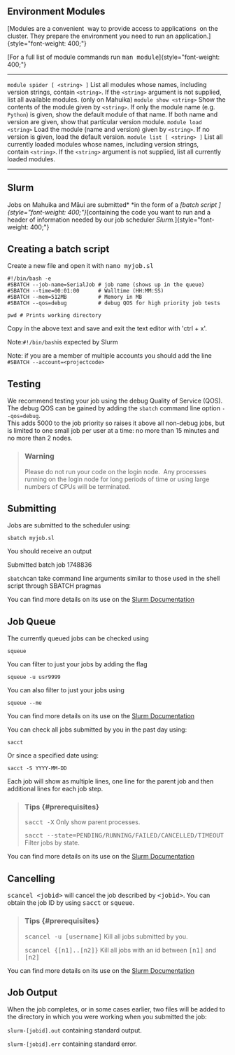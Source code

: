 ## Environment Modules

[Modules are a convenient  way to provide access to applications  on the
cluster. They prepare the environment you need to run an
application.]{style="font-weight: 400;"}

[For a full list of module commands run <kbd>man
module</kbd>]{style="font-weight: 400;"}

  ------------------------------ -----------------------------------------------------------------------------------------------------------------------------------------------------------------------------------------------------------------------
  `module spider [ <string> ]`   List all modules whose names, including version strings, contain `<string>`. If the `<string>` argument is not supplied, list all available modules. (only on Mahuika)
  `module show <string>`         Show the contents of the module given by `<string>`. If only the module name (e.g. `Python`) is given, show the default module of that name. If both name and version are given, show that particular version module.
  `module load <string>`         Load the module (name and version) given by `<string>`. If no version is given, load the default version.
  `module list [ <string> ]`     List all currently loaded modules whose names, including version strings, contain `<string>`. If the `<string>` argument is not supplied, list all currently loaded modules.
  ------------------------------ -----------------------------------------------------------------------------------------------------------------------------------------------------------------------------------------------------------------------

## Slurm

Jobs on Mahuika and Māui are submitted* *in the form of a *[batch
script ]{style="font-weight: 400;"}*[containing the code you want to run
and a header of information needed by our job scheduler
*Slurm.*]{style="font-weight: 400;"}

## Creating a batch script

Create a new file and open it with <kbd>nano myjob.sl</kbd>

    #!/bin/bash -e
    #SBATCH --job-name=SerialJob # job name (shows up in the queue)
    #SBATCH --time=00:01:00      # Walltime (HH:MM:SS)
    #SBATCH --mem=512MB          # Memory in MB
    #SBATCH --qos=debug          # debug QOS for high priority job tests

    pwd # Prints working directory

Copy in the above text and save and exit the text editor with \'ctrl +
x\'.

Note:`#!/bin/bash`is expected by Slurm

Note: if you are a member of multiple accounts you should add the line
`#SBATCH --account=<projectcode>`

## Testing

We recommend testing your job using the debug Quality of Service (QOS). 
The debug QOS can be gained by adding the `sbatch` command line option
`--qos=debug`.\
This adds 5000 to the job priority so raises it above all non-debug
jobs, but is limited to one small job per user at a time: no more than
15 minutes and no more than 2 nodes.

> ### Warning
>
> Please do not run your code on the login node.  Any processes running
> on the login node for long periods of time or using large numbers of
> CPUs will be terminated.

## Submitting

Jobs are submitted to the scheduler using:

    sbatch myjob.sl

You should receive an output

Submitted batch job 1748836

`sbatch`can take command line arguments similar to those used in the
shell script through SBATCH pragmas

You can find more details on its use on the [Slurm
Documentation](https://slurm.schedmd.com/sbatch.html)

## Job Queue

The currently queued jobs can be checked using 

    squeue

You can filter to just your jobs by adding the flag

    squeue -u usr9999

You can also filter to just your jobs using

    squeue --me

You can find more details on its use on the [Slurm
Documentation](https://slurm.schedmd.com/squeue.html)

You can check all jobs submitted by you in the past day using:

    sacct

Or since a specified date using:

    sacct -S YYYY-MM-DD

Each job will show as multiple lines, one line for the parent job and
then additional lines for each job step.

> ### Tips {#prerequisites}
>
> <kbd>sacct -X</kbd> Only show parent processes.
>
> <kbd>sacct \--state=PENDING/RUNNING/FAILED/CANCELLED/TIMEOUT</kbd>
> Filter jobs by state.

You can find more details on its use on the [Slurm
Documentation](https://slurm.schedmd.com/sacct.html)

##  Cancelling

<kbd>scancel \<jobid\></kbd> will cancel the job described by
<kbd>\<jobid\></kbd>. You can obtain the job ID by using
<kbd>sacct</kbd> or <kbd>squeue</kbd>.

> ### Tips {#prerequisites}
>
> <kbd>scancel -u \[username\]</kbd> Kill all jobs submitted by you.
>
> <kbd>scancel {\[n1\]..\[n2\]}</kbd> Kill all jobs with an id between
> <kbd>\[n1\]</kbd> and <kbd>\[n2\]</kbd>

You can find more details on its use on the [Slurm
Documentation](https://slurm.schedmd.com/scancel.html)

## Job Output

When the job completes, or in some cases earlier, two files will be
added to the directory in which you were working when you submitted the
job:

`slurm-[jobid].out` containing standard output.

`slurm-[jobid].err` containing standard error.
